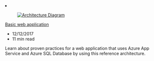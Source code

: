 <!-- This file is automatically generated by build/architectures/build_index.py. Any updates will be lost. -->

<!-- markdownlint-disable MD033 -->

<li class="grid-item item-column" data-categories="Web ">
<article class="card">
    <div class="card-header has-margin-bottom-none" aria-hidden="true">
        <figure class="image diagram has-height-175 has-overflow-hidden level">
            <a href="/azure/architecture/reference-architectures/app-service-web-app/basic-web-app"><img src="/azure/architecture/browse/thumbs/basic-web-app.png" class="diagram" alt="Architecture Diagram" data-linktype="relative-path"></a>
        </figure>
    </div>
    <div class="card-content">
        <a class="card-content-title has-margin-top-none" href="/azure/architecture/reference-architectures/app-service-web-app/basic-web-app">
            <p>Basic web application</p>
        </a>
        <ul class="card-content-metadata">
            <li>12/12/2017</li>
            <li>11 min read</li>
        </ul>
        <p class="card-content-description">Learn about proven practices for a web application that uses Azure App Service and Azure SQL Database by using this reference architecture.</p>
        <div class="bottom-to-top-fade is-hidden-mobile"></div>
    </div>
</article>
</li>
